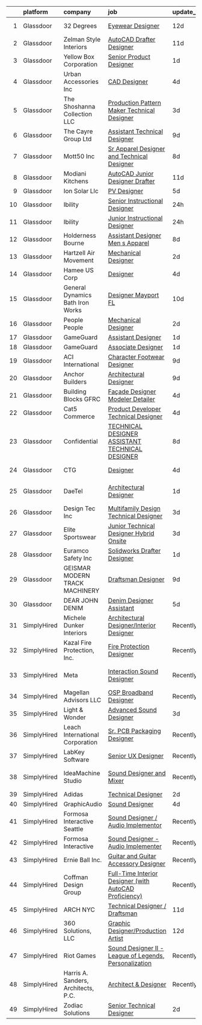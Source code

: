 

|    | platform    | company                             | job                                                                                                                                                                                                                                                                                                                                                                                                                                                                                                                                                                                                                                                                                                                                                                                                                                                                                                                                                                                                        | update_time   | location                    |
|---:|:------------|:------------------------------------|:-----------------------------------------------------------------------------------------------------------------------------------------------------------------------------------------------------------------------------------------------------------------------------------------------------------------------------------------------------------------------------------------------------------------------------------------------------------------------------------------------------------------------------------------------------------------------------------------------------------------------------------------------------------------------------------------------------------------------------------------------------------------------------------------------------------------------------------------------------------------------------------------------------------------------------------------------------------------------------------------------------------|:--------------|:----------------------------|
|  1 | Glassdoor   | 32 Degrees                          | [Eyewear Designer](https://www.glassdoor.com/partner/jobListing.htm?pos=123&ao=1110586&s=58&guid=000001825305409587c8c07d9d197feb&src=GD_JOB_AD&t=SR&vt=w&ea=1&cs=1_d4eca643&cb=1659250229787&jobListingId=1008011869372&cpc=786328B4A40DC555&jrtk=3-0-1g99gag5sk27g801-1g99gag6dii12800-22bc98f1e3bd86ad--6NYlbfkN0CPEiJEzZq4I_K6S6Q9VC1QMfIsI0INZ1UYi7vjgDL48f87QLouAYwo0aqw6ZfwtYmmtV68xLmnhxcoLby6RFQGW6ygAHvP8kZZB0xDSiTAmOhPxDysMrQs1hk88Vq2IlgkqDqFlcJBs86xn-rTTDYddKA5nZToPF1Hy50eEA48YsSOD8CFvMirUwH9UFZXPXLdq3Bym2BVddBlBf1FLek_0cJcgTXcKDjBJXg8YofxTodX0_swCY0tpx787xT-H_xdWB0xGrarmEAsNZm8i2JN0ulKkWyoZQucOcrmsdL0XCF8OfCjg8SZ4xdzqGgJbJuJu2AzIK7U3t1YWDSoqEJzu4SVAc9YCDISKQrtKbyWOyA3G2aT1vWJHapRoSXm1BOj0RIQPXk2E1P1yLizESwfjO4IE5EN2ZmDV9ke0O_7I4VylHHd22uOaeQq7q63-k5LKLYtH9_zqt0UE5qgWlKb74bpE7_Ije_nTrFmr4Y6OKhqvTOI2MXjUanVnxvku5w%3D)                                                                                                                                                  | 12d           | New York, NY                |
|  2 | Glassdoor   | Zelman Style Interiors              | [AutoCAD Drafter Designer](https://www.glassdoor.com/partner/jobListing.htm?pos=117&ao=1110586&s=58&guid=000001825305409587c8c07d9d197feb&src=GD_JOB_AD&t=SR&vt=w&ea=1&cs=1_40e15d84&cb=1659250229787&jobListingId=1008014475307&cpc=292986E5893862A2&jrtk=3-0-1g99gag5sk27g801-1g99gag6dii12800-3fd5196e00651f6d--6NYlbfkN0CB1tmP7rfbaHtYFmPjg1Xv8BJr6DUbyz0HQmM4H563AlwRaaZ8jklwqnHGvrhiHN8wKb1anHQRmus-yG0nldGp5xBV1QuEg1tch_wvGGqXpM7o0blLuAhDHP7qCmEafrjWjpSB3C8cV9eydAYzFqDOpqvLUmXHJqtQre74ifzIzduPYtI-1poocVzlwZyhbSoiHfjlZlIfhE5LWgNtwEuAcCEIeY-owROCqe4z0y6bphUn2eqN8ExTg7A82Pp8zZVve-IpdoR3DztmbKvAEXw7DMz1G8yQbmCvK1NKVUL4vKhhhYLQjXGyTrfIn8drMnf-YNdkikuliOT1hhw9qDjTYt1E7qpEdPVkUO11IVKCOpMzaGcoEBPv0Cl-838qFwLkNLgkIqsUHsA3svXTzVE7WqDnRP97ZTPhDI0J2EJ3g52ekGbF5e-VlrZL5rYjkZ2Z9bC5i0RHyTgq8BqzvfJjhPmVqIF6S14NUgVCIngeVBn5qe9_g0yzvCTnTZajSHI%3D)                                                                                                                                          | 11d           | Boca Raton, FL              |
|  3 | Glassdoor   | Yellow Box Corporation              | [Senior Product Designer](https://www.glassdoor.com/partner/jobListing.htm?pos=124&ao=1110586&s=58&guid=000001825305409587c8c07d9d197feb&src=GD_JOB_AD&t=SR&vt=w&ea=1&cs=1_1e6da6de&cb=1659250229787&jobListingId=1008038509426&cpc=A356F292FF34F670&jrtk=3-0-1g99gag5sk27g801-1g99gag6dii12800-406f8ccabc983080--6NYlbfkN0DWtRa9NJfjQIs4MWRRqD4F41esfMsK79cV24t80VXfzUK_fEmIZn_-L6CJbtDdNRRNcrwVs_TVLSuKrPtbeP09Rr7LDw3kLZ2GuoAr4pYpvtUdS-EVMQXMBy4Un1RI3B_X8i1TtPRo68cIBy51Ej0B6-6auy1l6nwbFB48dYrITPaAt7ZYKTA_LKLBVJFYGuMVC776AmoESA0oo7aHKqC4yAl1EcshrlrIaL4Mm6gQ2fbDs1OIsF2AWfXJoMuOP9ziI_sOPkmg350n_yzvnT_HMV7WZ3Jpqtmfa-zA62AiXvcda_xT3vc5bol4mUJm73hj-TMPW6QXShkdH5peTBFlsbWHNYrC6d1wMWqEzyEXzH3__dLfgDx-LMjtaIbFw0wsqGOuP18NGh5VuU2iLMsXtrQ3jQxodr56NA-hgUSsOuNmY1OYVl0Q7ogB15xHw3FyoxFYKM64yozsffVrcO-TCnYPLGZ96bgRrA5eOFA9kEiCqSJxy_SGsiKOOLD_9EGMTF6YcsQiIA%3D%3D)                                                                                                                             | 1d            | Brea, CA                    |
|  4 | Glassdoor   | Urban Accessories Inc               | [CAD Designer](https://www.glassdoor.com/partner/jobListing.htm?pos=119&ao=1110586&s=58&guid=000001825305409587c8c07d9d197feb&src=GD_JOB_AD&t=SR&vt=w&ea=1&cs=1_ee710d90&cb=1659250229787&jobListingId=1008030763799&cpc=214153447B1391FC&jrtk=3-0-1g99gag5sk27g801-1g99gag6dii12800-8f925ce263460b3b--6NYlbfkN0DeXU0vMxLyKhfauY-dgUBa_3v1DHLtGGo4EP_Dl8CiY3vcLdlFpMXdx4VyR5NfP_vNeApg4zBKKhx8K4ZWSPpPpwnV6jZ9c9HoaJPSPn1MQZWjbeYKRslkNhIgXrRb9xKThDvrZzMxQhGflRUXj2uQaAUx3LTL-CQeOD5Qt_oy9AA_YmkuHjzqqhCqL-qk8HRImcNGK1eL_EhO_oijuWC_mrhPjKulkOywEAmZHFbWnjT5yMhuYE1Z2Cu90QJkBaD7T8eSFDdxFYMLfRgcYZhM2K0uszpKoCevbiNog7COXQXoRtokMomr74QWgz6FANopnMQ4azQJlVpotwdhpkFjR8W6CSCWBo_X2f64qrD_kJNWuwugKvADOH_yB9gkVRv0oE-faBcwV7Rfxlb6hkYULzvHj_u80rim9z5N3nlHM2v83RrZxV7m6Zc3XP-ITCbaO4o5q6H_ENESzHrB53AuT8qQzYdIpwuDDEFEcJbfpjR_ijzddGp3)                                                                                                                                                                    | 4d            | Tacoma, WA                  |
|  5 | Glassdoor   | The Shoshanna Collection LLC        | [Production Pattern Maker   Technical Designer](https://www.glassdoor.com/partner/jobListing.htm?pos=114&ao=1110586&s=58&guid=000001825305409587c8c07d9d197feb&src=GD_JOB_AD&t=SR&vt=w&ea=1&cs=1_d814c692&cb=1659250229786&jobListingId=1008033341134&cpc=5FEB1BEB8E14EF52&jrtk=3-0-1g99gag5sk27g801-1g99gag6dii12800-b9084e413344cb6e--6NYlbfkN0DceR8btTseuhG_SpHckJLdxCCcFxcmyaLLADawDPeKkPEJjDv40UGLLXAjHlnwqv1KsoQIJrFwn3FNKRcOEZBUFYE_WxNqW7je5exbyF9zVy2guLUO-gLaPN4mYuD3ZBwJuJmvfkTUMSgbSgoInQVtnXFfcjaw_8015dl2-4seT0CxW5CyNdQ0HxpWQRMW5tHboCQ716XScI_eTILFtG9yPPDXkKFfI0swQIEdnEzeLPV69JieBCXIWHGEWOJUpDGLQvTinwM1D7LFioph4irilD4qWvlrJMzL8QwLDq7OGUBeXMtf61Tq_wvvdaghy0qSWVsT-EG9J2QFauGbkirQhAfxpBL1KvmLwKvyv4ONfacrKMywjV2lxYVhvfS54ZfbzOiABXrD00kKSnnBDCs6lJ0WO-Io8F8qzQV8_D1a2wCqfQfz00mpL4jcXsoZ2OvgYYEMyaQxsx9qR-fWTU3gx08QvRbvd1W5Ehdy2XtovTZ_HmXf6kUqjzK6QsTa6bQ%3D)                                                                                                                     | 3d            | New York, NY                |
|  6 | Glassdoor   | The Cayre Group Ltd                 | [Assistant Technical Designer](https://www.glassdoor.com/partner/jobListing.htm?pos=111&ao=1110586&s=58&guid=000001825305409587c8c07d9d197feb&src=GD_JOB_AD&t=SR&vt=w&ea=1&cs=1_9bdf0176&cb=1659250229786&jobListingId=1008020690411&cpc=87034903B3AB482B&jrtk=3-0-1g99gag5sk27g801-1g99gag6dii12800-fda2dd4ec6e10309--6NYlbfkN0Af7IH--f52cTUDwFMUanxXcd3NiV5wYJyzlyk1G5yREYcHNsx28vaPgZa_TGwNprhq9kacK8RvVpo5a9q8FWpFW4X7-XTJzlfTwhv6w9e9iHlhYfJLa3GwERkvHZkeywxjJPuriCQoz4RMhWnIXB_nG_EUB4QCsVgDz-96laUsLm_oodOV4IP7fDnLzAzN_S_4Bik673CuCtHPtBYXfOdSOSwXL-ZuB9aFz4wwp0snXxKJIfU7dqmyk6Fqq2dTTqfG1tG4Zxaxr3JGdKBTMYdnATt2Eed9eequ-htXkx7UXbjf08qJtUmi4akGnS4qQJzD-7LX5rS6foTflZSCawr4e8xu6nM9cW_BF2NJgiPWQ-amjECKjvtRvpAAWJOacicjq1Xs9SeXpRwRqiqun7xNfpoCmFzdryioLfNNB4miJ0JD8CW3XRl_qYQy8sJkhFoG1wJ3X3uvp83DpJ51OTD5jKbV9nT1qF6ZfIsGU_XNYWhhUx08G06DIgbedU8-XbLwBywofryUIg%3D%3D)                                                                                                                        | 9d            | New York, NY                |
|  7 | Glassdoor   | Mott50 Inc                          | [Sr  Apparel Designer and Technical Designer](https://www.glassdoor.com/partner/jobListing.htm?pos=102&ao=1110586&s=58&guid=000001825305409587c8c07d9d197feb&src=GD_JOB_AD&t=SR&vt=w&ea=1&cs=1_09c40ae0&cb=1659250229784&jobListingId=1008023205977&cpc=BBC3D10659A67318&jrtk=3-0-1g99gag5sk27g801-1g99gag6dii12800-fd0557d388e8bd48--6NYlbfkN0CvahHJL5dpwIe5nlYo2UZJB8CTXAEl9vJAxrd3EfdRQZCQxlxyb4iR2-K3g2AnPEnFE9WsxuZriU027Q73z5wBx3mqxIYs6SQuroHJStv9_sCo0afY9pHLZhXGxCZW7oNSci13GVZO4hzeubdbdabFnYNWFswLRolKiNUrUnaJ4IAVVjs9r_1o55S3uGEtl8mO1FsHqOLAdG8R-d2oyprWfCBU1Np85cR9NQCwaGUdalgo9enqoW-A67ebc4T04bL2wrsuiy08aByeBTyRK_mBZ0tdee7XFP3L9kkK_vb_Cq1awrLH46K9nANCZGAOdN__CbkBHxcnhOP67mVJeIEFvGBcqvQwdB36LwWDApZrgjbQQEXo9DmmXU-ag4WJLb5ps2AjKiFcma7DZ3pKPVknA-X3tZpEbdjl8XaMIeM3mbeYyBIirxXwBJg0s8D4P58jZc1_bSMRPp8IwVMuRS1HPP5t-ugZRApYUBb4cgkTSFiH-rQy4wC34JMpQIusVvThxlmVUUwa7L9NzrXF5SMaWdtDqP3XnJt3jboZibcqRQ%3D%3D)                                                                         | 8d            | Minneapolis, MN             |
|  8 | Glassdoor   | Modiani Kitchens                    | [AutoCAD Junior Designer Drafter](https://www.glassdoor.com/partner/jobListing.htm?pos=129&ao=1110586&s=58&guid=000001825305409587c8c07d9d197feb&src=GD_JOB_AD&t=SR&vt=w&ea=1&cs=1_b5438a3b&cb=1659250229788&jobListingId=1008014902943&cpc=2187E14FC6F1B769&jrtk=3-0-1g99gag5sk27g801-1g99gag6dii12800-332cc31a19869837--6NYlbfkN0A0jK6_b1ZQGaaYFytyHnxZ18D3zrhrxrvRXpp7YqkbywCQ-op18XfOlQGboWhonx6iEJ4b8-XzXDBLGLr_-5clrshc3jh3TC2gYneS3LeuSoBTHDJgXKmZXAOW5mvRbRhXUzU0Nmhh71_O1KdVsxNjeyKyyi36S3Dq1bFF-27N2qWxXqy8vUhgGBcsC4jyIQf5TZlarWTfeHKqj_9JYRh_B07nj9s6sAIwRupzMvaCGNa3G62_pKD26qM0mVb6J_BunUdgOedPBTrcKKj6IHj5MKnOM6it4T-C7WK4-Az5pJNSm_Jp60Uzh-30Q18TcwN4mJD7iyOsCX5j3Lg5MpkYy2gTLy0OhZf57FLJQBT8H-Grx2ImgHRpO2s3DR0dSyD3R7R2YLgBvhAW0j1iJaaHDj1AYuguJtEcTpcUE8ml3r_8veTsHqBPDgAMFBfGZMM1zRvIAvVxjpExeqIqEsP-9jwE8a1r3bn7xVxdW6IoqQi8bNwLaPlq4diMJTZkJlbWJeuO3lzTkg%3D%3D)                                                                                                                     | 11d           | Englewood, NJ               |
|  9 | Glassdoor   | Ion Solar Llc                       | [PV Designer](https://www.glassdoor.com/partner/jobListing.htm?pos=126&ao=1110586&s=58&guid=000001825305409587c8c07d9d197feb&src=GD_JOB_AD&t=SR&vt=w&ea=1&cs=1_3a8fbec2&cb=1659250229788&jobListingId=1008029482758&cpc=217C45A42544DB93&jrtk=3-0-1g99gag5sk27g801-1g99gag6dii12800-36e6b049f0d5ea8b--6NYlbfkN0AltJ253pYd7wDA5Y2c0vzit8wethq8AtlNTe4srNQsaMSwm83gZ-0Y3qYuMOX-bs5wGhVy079za-yK1MgvmLBjXkCQ_HIxAEOE2nQTSMdvr2JeZRu8VSDUwVdSchv1GvNFXMxkAihGiW_7jsVpKZOjfCcoF_hL12LOwOQs302r1jEz-X_NzGRV-uw8KMlFrvyT9PXJngwd9bVT1Nu7OObpXRuE6YhmwbQv_hNAS8DR2gJUg2DevhaOR7sH-LpURxIJEnxXgNVEsPklfJkCWGnfkpgszKVALwVeieHUpgbTx9KupQienxlemO6aUSdHRVZmvEveifo_2Ale3Gu72oj5j-yGYZcxVx_Vso12EephF6yljYM6qWblbrWt0zxSRLhwhc0rP4pPf2aOsVvF5yytVhnEOfuGcvDkFas9fz2_UxihpustTbBe8ibH7k9jFO7PLL4N-0d98bNGleeMVCFp6OC3D_P9va9cRrgbjy2uwtvt8HfWFjaB1bV_SMIGJQm6uvHKgkQZg1sMcp_EqErKNCmLdTokCz5FgF6EU_S9wnf-RcNyvqj6SD3-rQwYopj6nGsFo4jgXpfQUsz2uspV7UKCkRznLKXepLy4s-pZMDoZsTf3uT-GLC9IFxDS8qONnQ2ZPframqTvBE0s8-yY)     | 5d            | Provo, UT                   |
| 10 | Glassdoor   | Ibility                             | [Senior Instructional Designer](https://www.glassdoor.com/partner/jobListing.htm?pos=130&ao=1110586&s=58&guid=000001825305409587c8c07d9d197feb&src=GD_JOB_AD&t=SR&vt=w&ea=1&cs=1_9f77d3ae&cb=1659250229788&jobListingId=1008039396721&cpc=973E6D846143997F&jrtk=3-0-1g99gag5sk27g801-1g99gag6dii12800-98f3b7caba3431fb--6NYlbfkN0BdDHiSlq2TKVYTvK036ioTcRDjelCKzvFOpLFiF--0iSZ_aPeCW5NVbj64V-Hwz1jX6cEvXowjvWW9a5hwFCUouAx7NgyAtTBjHx9KnjTBq5AyQE4ZLDkjqoRSAubRRVnSTLz4FrUevj6pxjmXLHOGHVT-Xt1vMNjCEuxJp-ircvRUYbvfSWvpOLpf4Huaod67sv1z_rXDcBqFEC5uclhd4nxuwmeVO1QGngsKTkax-vAHpSvS7qwZOCwdGkNV5Q0UJETBG_v4DRU17zBGADC2pIJXlS_TkLxqxmLywmt7FX4SxX1rM8D0rpRHsCwwu_-ugXE1rTHF80wE30Om0_hJd2cnKMpFwY8Jg2mGPBh9lU11HffA9W4zhdBw3r6YJ95Q_JatXfwLuo8cJl3vo96r8XYDoyubTmaN4pMwYOk04_vBjfiwCINwYJ7DYplwZlME1xjoKSJjBzwn3HJ9fR-Se74Kwyk0p1lbH0jueHg3Vm6p2cyY3vNUfeuOxhAB1PtOhhYLV1EOIA%3D%3D)                                                                                                                       | 24h           | Remote                      |
| 11 | Glassdoor   | Ibility                             | [Junior Instructional Designer](https://www.glassdoor.com/partner/jobListing.htm?pos=118&ao=1110586&s=58&guid=000001825305409587c8c07d9d197feb&src=GD_JOB_AD&t=SR&vt=w&ea=1&cs=1_7f2f6161&cb=1659250229787&jobListingId=1008039395396&cpc=DF7064BA3070673B&jrtk=3-0-1g99gag5sk27g801-1g99gag6dii12800-50de7d34849930f0--6NYlbfkN0BdDHiSlq2TKVYTvK036ioTcRDjelCKzvFOpLFiF--0iSZ_aPeCW5NVN9G7VBmC37hkhX0eIkBvRZNz1OBzU3fQR87O1BxEM2Nt86i5v1inUFRTgiY8C2K-FsKLPbPBlc3Diy3QH6vQBlLX8CyLOaXzGOnIRZJz8SvZbAvUYKpg0ZpGgWgj1-NnX7otVSQlvuiWSYehim5P_EY5IVDmFVjCi02yRPwQcKfcXL6pA0HQWawZPSPe2ITkvnIgn_VIjhJtJfiKosydavUSTUiE34O6juT3u6gxrslpFRWrXrCbLfQ0y2PL5wh3mXNICLolEwAwZzzpgyVx0GV9q0L3a97u116pL393D3N3sjJJqTlBVHE5Bs3OdFjVqWz25MZ2LeGGZl1Mmn3siX5qYAmADlpAwnert3IHr4QolXp0K3Pxh672UE_ZPkVsFuzMmGi0hHWYcOGjqkbU5p3XlQKeMobnB7zcF3pcnf2lbSUKSBKR_KY1SzsGLRxnU066vXHVhpcxjMxy3Lw1Kw%3D%3D)                                                                                                                       | 24h           | Remote                      |
| 12 | Glassdoor   | Holderness   Bourne                 | [Assistant Designer   Men s Apparel](https://www.glassdoor.com/partner/jobListing.htm?pos=103&ao=1110586&s=58&guid=000001825305409587c8c07d9d197feb&src=GD_JOB_AD&t=SR&vt=w&ea=1&cs=1_ca9a5bcc&cb=1659250229784&jobListingId=1008023226993&cpc=F23077D7ED2226A1&jrtk=3-0-1g99gag5sk27g801-1g99gag6dii12800-308a00a4f96ecdaa--6NYlbfkN0DukAwDndutArnS8OT3znlJ-TW2KpK_7rZjO0LfXc6UVBiO-8LSPHd9ci0-YkpeAkAxp6N8j1zC3CxpGrjiEBNmCnk0ACXrq7DNRQ8Zhbv1de-xgBLtXWm4SiW3PFqhF6zPsTxYN7lseCiJhKHx0FsXG5Yss8Dh-pUnA0Zo-Iy36kKsWUhXB3cSCiyl35TEX3hhy_1OocKYqzrxtCzlfBaRmtsglQyVAU090tFr_k1CzR-SR-QaHQRPriYmIurSUpyMz0QJaQj3iUfClHJKUcDqSS5VKhruPSvGn35enacgFUqnzLrd3CVRN2osqmIXW3JPzCThFtYSkMnu3ZOD_H0ncr9ZuDcPC5DywbqVFesQriUVRlYz3HnVLLt9l64Hv8eQ0M1rnO9KYw_YevDNGG2AeUpLpSBqTa_NeYEmSvFvloxcjFPlFTsXQZKGQs8DDljwCum3-dwoglO-MdQ4m_DM_-kI5tWFcsRbJR7n_6Z8fddjq-EFGr1qJFuR63f_4ORCJaTHOth6gKsNS_jzO-2p)                                                                                                              | 8d            | Rye, NY                     |
| 13 | Glassdoor   | Hartzell Air Movement               | [Mechanical Designer](https://www.glassdoor.com/partner/jobListing.htm?pos=110&ao=1110586&s=58&guid=000001825305409587c8c07d9d197feb&src=GD_JOB_AD&t=SR&vt=w&ea=1&cs=1_adf97cca&cb=1659250229786&jobListingId=1008035406323&cpc=084DC1FB85E2EACF&jrtk=3-0-1g99gag5sk27g801-1g99gag6dii12800-a996ef06a126fd58--6NYlbfkN0CHpSnjIPxMtekS58WZl5Olhjo2iWL5RjE_Boe0ccr3FtqYNz4yhG-O6Q84yrAbbkr3R0aoJONU-HSgCIjHFGrBxgn0tWAYSjgUkX14R2B7BxqqD7JP2bCBDsuJ2vkrGgPm09vk3Xl2zCpBQbIBWg4tkFH3bKqkhPjTsLCE4dx9nqJV_2kUhoRXx7aazlAobAgT_aKtrfVuzi6fkFMZDPcJgSUdSv1ORjyLyFa6oTk1_cifcNsK4ZHxjhglDvhGdYLI3ILoM8gv6l4xHgJwJb6gyli1wJoXjkIuWDQMdl8h7MyRJfnlW1PR2XlFeeI3v0_64m0_ReHph66DKQpfOw6jepVYRxauQUzA6L5boHnpWfx6CLuLaVQhNxoQ2Mg_wDU3eIIJzjGROX4GptTbn26lc2Tj-38kkua2VbZu9g-voOcOJIeLrNpVchdDQjAzdnLqt1IB9NexoMu7TgKvKLKt9NybD9hnatbSR9VKWeuaD0C1HUax1y8oBvBLlmz2SSYNo7AzPqqTjA%3D%3D)                                                                                                                                 | 2d            | Piqua, OH                   |
| 14 | Glassdoor   | Hamee US Corp                       | [Designer](https://www.glassdoor.com/partner/jobListing.htm?pos=127&ao=1110586&s=58&guid=000001825305409587c8c07d9d197feb&src=GD_JOB_AD&t=SR&vt=w&ea=1&cs=1_eb37e8e9&cb=1659250229788&jobListingId=1008031934385&cpc=983919718F9DC6F6&jrtk=3-0-1g99gag5sk27g801-1g99gag6dii12800-da4eab955732c0eb--6NYlbfkN0AMN6NmarXihuY58tAAWdG8YsL-1UFZcgg_1do1vvayhUGB5T48uoU2D_8Hd3-ZYIz4135v8M-wJM7p54ycX8vl9UMOo5O3OHDKSOPZRcrzEiwvata6IFUWXUl3Zdbsbt8U343Hrb9rIMK4ji3s8qlovkbPrdyLtWXGY87Idg6_5hF7CqU54IIJrvpDFSVFrd7h5euzzy3Zjlgg0JOnrGbdRZJ4sN1tEQgmep2zJ0AKgjaPeFGQjhdit3kHqKoCdhIyyQXso1cTCKPnon--50ZzKOO7epgf0SzXGBQT_GYmNiiSWYBlqWNcPBBg5K2dFKmPq4HvEHVlOGoRTmIUhsGGpCS7tQjUeTUnEf4vcnQqYbucbUaTUmRzNkanIxQaFcaYFod8yEBPMclesbcZZgc3BQCANvijoa1qh-gIgf7E0Pl5fP9lLgfF70ucMoRkTnreyqcY4Obm2b_NufGXfZiJvBNAQoM08jOTvXwiecSiCUREEp0A9vo3cHKrPncCh9ZjWsX6EqiMgw%3D%3D)                                                                                                                                            | 4d            | Torrance, CA                |
| 15 | Glassdoor   | General Dynamics   Bath Iron Works  | [Designer  Mayport  FL ](https://www.glassdoor.com/partner/jobListing.htm?pos=106&ao=1110586&s=58&guid=000001825305409587c8c07d9d197feb&src=GD_JOB_AD&t=SR&vt=w&cs=1_b2c9ab56&cb=1659250229784&jobListingId=1008017552499&cpc=4192B1743C533FA8&jrtk=3-0-1g99gag5sk27g801-1g99gag6dii12800-c2576852ca2f4200--6NYlbfkN0DPh2sTwpdcZh393BWnaf02qbTrlvCYFzQBE1-adOh9432j6Q-JrRwzh0RzslcC2TOqJ9ht59iXe8OuKhgwnk7tocrqmWOV74QLsr-FkcVU9rfNNxdp8EWJ0LGM-Sa0pAuzNl0CTRP-L8KiL_Tm_9oaxc-tS8FkpJBQDFeBLiwVUqIBdGxppiU_3-2MgiAV7_GzTSVslRL3qAJBZclia0HI-mKXBL-mGKb9V5ejrYnsdJZ4ineL0sxXTTW3Eexnk-vAoHfrfuKMxWmBUhhR2qhl5bahmqnqTj3etGZ3oxIoen_huhXk34g9UVANlANv0I5ZFWUT0Y506w6sE1e176dOcNAYIZEyln0mSnzMNpo-x_8rH1sES_GxY22QlVFqtR8JvFDl9wrgvPauHE2EHZmSyyRYTYphm1gZusy0qL9Q2f5Dozsc0xne0YZDKj4mYOmHQXD08JNmeb3p71yoHsuQM987dDisEaLHQqepD9p-I8oMCAm30itqxWW0Kx5x4Jg-g6uPCsjdCQHoOc6LDdHA_ipGV5XWCag%3D)                                                                                                                 | 10d           | Neptune Beach, FL           |
| 16 | Glassdoor   | People People                       | [Mechanical Designer](https://www.glassdoor.com/partner/jobListing.htm?pos=128&ao=1110586&s=58&guid=000001825305409587c8c07d9d197feb&src=GD_JOB_AD&t=SR&vt=w&ea=1&cs=1_1eeac48f&cb=1659250229788&jobListingId=1008035880822&cpc=1EC006BEB16B588D&jrtk=3-0-1g99gag5sk27g801-1g99gag6dii12800-20ee987b41124725--6NYlbfkN0DnrhNgz0fexUZkPy_VVKrJ_lCqzgImMOkiHqdtrPBzyGUroO1JSj4RTIe8W1gCrhBOL2pbCksHQnx4Zg_j1WEp7G7R9nKTa8ny_Rkoh4xkY-xURzpZu4Z5gJwCdHAA6MvPiEaG-y65tmnPobITIETI5XG3ZCirA-DMjxcW2XaUTvaWFQJU2Q3GIdz9NXLtLVHqJiFOSK_PfBc5Cjl_iac3w8kDBY371ya2p-CmVr8XDaxF3_HK2MjnCt2YzzGGoT9LInWIN_-Q78P5XqohMAOOi-q7WLss6qkAXjKVsN4B4fNP8UYH3G-5LuVV43SYsna5H5_6c39apZo-xwQW5xYUKbGxqb66X1hofbJfdo8jhxFe_O6MP1feOJSsTtmtKBw_Wh_2LFrcyk8s5AXOdd7Fuahw9VwulMwDC-xuNGn0pnhQc-H8xHUxjRZ-beZYR8JNW8t7p4-cujF4jJiKKjbL-AipPbIM1To4KR2Jm5fbA0gpmkT7J67HVej0B8Kjn0lHQufq5udIGWgy-sDfjKMLk3NI1JETTKOiB1AyABlF9cXCaDax_yqROW_rekRzlOWxkxKqfCPC1lWKVTYd2BYGZGcrP_7-erDBtYBA9N62WMZ4EJrjijpzrO5G0aiEBBVG6tu0Uo1X9g%3D%3D) | 2d            | Willow Springs, MO          |
| 17 | Glassdoor   | GameGuard                           | [Assistant Designer](https://www.glassdoor.com/partner/jobListing.htm?pos=122&ao=1110586&s=58&guid=000001825305409587c8c07d9d197feb&src=GD_JOB_AD&t=SR&vt=w&ea=1&cs=1_6f718368&cb=1659250229787&jobListingId=1008038317408&cpc=6193B0C32834B022&jrtk=3-0-1g99gag5sk27g801-1g99gag6dii12800-aa61f3eb74a264dc--6NYlbfkN0AtlW_omU2Xx3W-19HQ_drmTKCWebiHnmA5lS5PDL5G8VZrnQuVcD_rDGdNQwZG2jcIXzQ0uW_X1U2ZgKuDNWNZ-eSNUfOJHj7esx7SPLi5CwwDTSrqgPW0Yit0IsGUNDmrUqSZXazkbDTgEM3VMDIKUo6diNYmRtIa6_ug1XLjojEcL8cRrooKge8VLcunsXiaffkWa1enSXw06LzxNEy8oU1gXL6ds_ABOXRn_8MQFLBmFRk_yc5l-ggfLHkFNpbWgiNUZCDwNcl__B-8N6-HYza7rrKhHdTEZ4gkBVGiktrgGGAvJ3pfwcR8VOKWgUugqR39fHA5eEzCpAfkIoe-tpL26Yq5_O9N04_aUFdy1ObqbaoKhbTICd4DZbB9sYQYPCR24mK2XvFT6ntJ3FuW0phf8lLvOW87PFQwIGt03Ki0yLx94fr2jWgWenoe0Nkxn-z3ZmJgDoabgTA5YX0BO9sEYqXEXgxlgkXDhKMfYXJYsRMVsXAh52zx8eN6tbw%3D)                                                                                                                                                | 1d            | Argyle, TX                  |
| 18 | Glassdoor   | GameGuard                           | [Associate Designer](https://www.glassdoor.com/partner/jobListing.htm?pos=116&ao=1110586&s=58&guid=000001825305409587c8c07d9d197feb&src=GD_JOB_AD&t=SR&vt=w&ea=1&cs=1_a4ee47bd&cb=1659250229786&jobListingId=1008038288750&cpc=8A48E7D5890B96AC&jrtk=3-0-1g99gag5sk27g801-1g99gag6dii12800-81bea635c7003bfa--6NYlbfkN0AtlW_omU2Xx3W-19HQ_drmTKCWebiHnmA5lS5PDL5G8VZrnQuVcD_r7Jq9kNks1EWJX8DZdbrU3cxisKp4d2D67C1BwW9aZOtfMPz-i6fKPCcTaiYd74_pSuyE3HFFfC9hkEmf1sL7zHvaDGxMGPaRLYtfvYYCY_TsilBtEGXCGzS_LoLUJDuXtyUV1WJ3kg7zXlDkmgfsQW0OLf34yw5eTouXCgepL04acyfDbdIVd1SeM7DEk6a4r-_KASSHw7g8gUmpdXhdDAv1fHn6jNZ6Fl2dK2tmXSwnL7RGRGGo1JMQ8u-pIH7COqml55_Ox6C7Qt5eJE1fAxDo0Z6Ustdz5oZPtgx7Pen8RDmoRfOI77nz4-QHo1QPQPYhjZaZZlxwOKjLD_dOx02nKKsNKn5hUde7y9vEmHLWuZIrQIWW1sWuq0zlW_BEcjyTeVp9Kw3POG_mncoxupHQNji7NuE5fAsAskwvIHVIpNewFFY2jOknl7ofCo3938yxxGdKyYwN8oBKtSBQUg%3D%3D)                                                                                                                                  | 1d            | Argyle, TX                  |
| 19 | Glassdoor   | ACI International                   | [Character Footwear Designer](https://www.glassdoor.com/partner/jobListing.htm?pos=113&ao=1110586&s=58&guid=000001825305409587c8c07d9d197feb&src=GD_JOB_AD&t=SR&vt=w&ea=1&cs=1_97e43d88&cb=1659250229786&jobListingId=1008020711180&cpc=F4CC4721A073827F&jrtk=3-0-1g99gag5sk27g801-1g99gag6dii12800-9ca67d59a480c71f--6NYlbfkN0D4nuovUOU2dPryPr7-xanE7ZFWASvaSyNm3BqXIbrO0m-hQ1hxIqmwoTNy7yy4SWxu6W_6kZf1hNDaR8myyeIXGwmSWBpCfwslxT4v49ACyPr87cLkNCHoAm0rrrwHf8o7DUIv8jco1N6RWaXDA7aLEIw-B08LtYXrUmiiji4VzcjGaHQDVQUKKDjYzeCpF3ucZSRuQFOMjeLOstpnDOJ1ToLXlQxmNsx_JC0XcSaaF8TYD3Mtg5M5EZQQXBGIl_arCgmj_aWKlVwb6BWzOWzAlo0v_Ybj0A7-bIGV_m0tx3L7pCgLXf601kfY2Vltm1pBtD5XP2iV2sWNhsw3LAuSBKjBghkND1oQsDHuOG9kXZtfQ2SPlL1Rakncaq8xkSG3e7FJJzKtl8c27IPtRGZ8run1jPB28Aob1kycmxnj0lgqL-GuEy-ytYe5k1YJwCKXpV-E-a8sHU0pBy7kcdAp4pV18LOdS0TMCx2mZ4f9h-SO0bUwerGVq3wGhIW5lFlOqAN5NN8D0Q%3D%3D)                                                                                                                         | 9d            | Los Angeles, CA             |
| 20 | Glassdoor   | Anchor Builders                     | [Architectural Designer](https://www.glassdoor.com/partner/jobListing.htm?pos=115&ao=1110586&s=58&guid=000001825305409587c8c07d9d197feb&src=GD_JOB_AD&t=SR&vt=w&ea=1&cs=1_8c81b4f6&cb=1659250229786&jobListingId=1008019770944&cpc=4AF433014564FFC7&jrtk=3-0-1g99gag5sk27g801-1g99gag6dii12800-63fdf7e63976f2ce--6NYlbfkN0DZZww-p_mr8GWlqIRBY21Wjl_Fk3kglyx5_HcxykVqwaDFSJjVlUl454aCHcnRnC-GL5sOo_xrgnlQFU5uu0RgdkvWzUDh9oNa7oO6QRhS45cJ7a5Leq6JDs8hrorIvYU4OrF6PfNnkbuJhAXVq3Zrh4j1mu6lP50Yt84SVLeywrnKh45U1owsYrbnLsktQTGR8YXlGbsVqJtUOYjVfdkQwnmvfJJywshQGtr80iziQ_q0pXy9h_edeGk4wLteXL9EQXOVkIGYg9r9-73MVE3kFMM8w63M-IHJzppKgB9mRuqjb1_9QaeaGibXVI9TznDiE8mIv5BOeYoMtdWqUGz3I3cd3g3Idks-Av6q7w7iAV6R20Th_g-zF78OESZKiQy6EOUFod9dLG9JMNYjA54Vio7WzFVklIKglJSrEpQKLy4NgGEcf_ZJ_-1kEZ9Nw4Ox2FVLpqFTOb0_xJ8SaTGLinYd_OsWhV3FsQQKCjpLFtBmKvOR4BIq5Szgk9XBbAc%3D)                                                                                                                                            | 9d            | Minneapolis, MN             |
| 21 | Glassdoor   | Building Blocks GFRC                | [Façade Designer Modeler Detailer](https://www.glassdoor.com/partner/jobListing.htm?pos=107&ao=1110586&s=58&guid=000001825305409587c8c07d9d197feb&src=GD_JOB_AD&t=SR&vt=w&ea=1&cs=1_046dc193&cb=1659250229785&jobListingId=1008031762392&cpc=7C4254ED5020F855&jrtk=3-0-1g99gag5sk27g801-1g99gag6dii12800-ed3795e8430aec86--6NYlbfkN0DukAwDndutArnS8OT3znlJ-TW2KpK_7rZjO0LfXc6UVBiO-8LSPHd9rbZnmN7jdscE8t_uzbrp0RzK5zJTJuYS0_mXpUDnjoVzkZfFc5sbYPJUmfNTBd2D2IItiO4lrso4SQs_KA-qpwk9nx7T9NCiEwOqz5t-1v61wMY56ZS4QwrJ3ziBhHm-mlHfV5UqeHo8S9pSi6_8l1r70LNMeZzNtDB6BqXybsnrLkVsXMOSHtHH4tv3KI-uXjl5HNiPa9Q2q6GYvCi07eaYrBrauGFg9JkxivSRSOTyqE95lrn-Qo_Y6PjKwwsubJd3ZgYQweoJ3r4U3jinRzhDVuYDVSAnvPifd_8RDw60WDj7R-Wo1lHvqWKqw3I6r8Z0cVn5DVdKpuXOMQVjloBLNgVsx8poxQniH_zew1A5-unvnSpmWxFQfyvCoWkQ8h5zT2I8ZmwKOYlGIDr8BeoVlDFXuPv9-XoPewHh3QdzPIUr5wTKVEXz2y-s-6QUnhh4mcU9ubsgNurzdxPsMQ%3D%3D)                                                                                                                    | 4d            | Kissimmee, FL               |
| 22 | Glassdoor   | Cat5 Commerce                       | [Product Developer   Technical Designer](https://www.glassdoor.com/partner/jobListing.htm?pos=101&ao=1110586&s=58&guid=000001825305409587c8c07d9d197feb&src=GD_JOB_AD&t=SR&vt=w&ea=1&cs=1_f5fd76f7&cb=1659250229784&jobListingId=1008029958137&cpc=61D82B0616001AA1&jrtk=3-0-1g99gag5sk27g801-1g99gag6dii12800-70f35ec26d624ac8--6NYlbfkN0DK9H9N0sZiEMSpusen9pyD9pasoyl8lokJZX1rdmvB8hJltw1yJVboy2Yp60NznI6fClGungM8f3uevUX85ZlbFEPnNHyblc8MfdxPdZC8csjOXUh-lRaPe3cq-4zQERbwP_I3_on-pblC5pqcIYVLaeKsL-jiapl7rfK0-yttapK78hCw8oDtF28XlUrCaiXi2jzEbrUwo1JlJ7L2LrQFXVNgA5led-o3kcxrRJPhIQa8qmQmLYbrIjjrub1P8aZYIIrNVVRfmzwUpLnGMsZsEBVXnsDoOkTa_PpLMq09oQgQ_1ziYmXzeLLG8Mg0G9tdnmtF6kQ09uFaPibA__gtkKkjDmgcXAf-vHgR6X3E10UYQcb2hv_jC2uMlw_6gFSI2of0pERSx1dPJWOLCNARTnhmdaBq8yWFIXKmK_AcrcOOOLcLjdViR7j0-03L_7a430jnSiDYlort2eN9phrPEqVn_5dfCe-Nv7lUg01u28XM5GJOV5PpQEE4e1uMT3gp7U6a-RGMkuYY5ya-kKR6TgHRHzJT5NFFDvnzDEDHuq3p5AC_wNOgXhzBqXCpYzAYcDD_93QlPg%3D%3D)                                              | 4d            | Chesterfield, MO            |
| 23 | Glassdoor   | Confidential                        | [TECHNICAL DESIGNER   ASSISTANT TECHNICAL DESIGNER](https://www.glassdoor.com/partner/jobListing.htm?pos=108&ao=1110586&s=58&guid=000001825305409587c8c07d9d197feb&src=GD_JOB_AD&t=SR&vt=w&ea=1&cs=1_a6fdf60a&cb=1659250229785&jobListingId=1008023294949&cpc=DC9BC4DEE5BC1459&jrtk=3-0-1g99gag5sk27g801-1g99gag6dii12800-a35d59d3d9965b2c--6NYlbfkN0C3TLoOAAZzZrCC5ML5-FrTrJrKKxKvvW1-OVhCk_ag4Td60kpzFSNkl8XfaDOhZ1L-6LQ5MkS4N0b_f4I4BxXv9JCTgOYROs0jD00XjKu1fEtPX5B9EIKQCUBqEFZidRX8j6Eee90I_DuJEh9XF7kf-sl4FiZEhosgIxvAkGWSa1s-MUYiedj8mWPcB1rxlDGUxsTtoVSTRmCEMct1M9ufaqjYDgeoq04MkIra0Ex9jDLMVyVR8_20aSgVA9TEmLOmw1AiJWxYsB6U1KX1NFjz6ioZ8LrzhkGiBYQiEIHTrtQ-VbjibGcJWP_xM7lSU9uFMmTze0wRzEvu_UoaspOQvXgZfWsQ-43hEf72HRxAbmw3TfU2J9YeT0O5B6DaK3NxzR_FebNJbuppsaB9kS2PVOwsRK6HPdUFwoo5cqCoDImGX6bsX9QJdKs6GiyGG9LIq09OJPCBS1O3mmMBp3gAwl88Awwr9rbPF7bkYB9WeqnP_HH6fUhcTi1IPuD1os3_AGkcfguiB4kbUzMW9c4Ki_4PNON51yuD_plcSNrdbg%3D%3D)                                                                   | 8d            | New York, NY                |
| 24 | Glassdoor   | CTG                                 | [Designer](https://www.glassdoor.com/partner/jobListing.htm?pos=120&ao=1110586&s=58&guid=000001825305409587c8c07d9d197feb&src=GD_JOB_AD&t=SR&vt=w&ea=1&cs=1_7ea2a6ed&cb=1659250229787&jobListingId=1008030950197&cpc=67D5E609A3B8C355&jrtk=3-0-1g99gag5sk27g801-1g99gag6dii12800-7979d77eb6aa52c2--6NYlbfkN0BUuw7dcSK2qrMgpRGDt7rEWDvwL-yoXP8zyKxLIZmMoyTq3OCBl9kWdyAcnhTQbuvyFIQecRzM2m4MxDS4qptDLl-zkm0hNh2g7JZ2dp_eHQt6Iz5lDoVPoD8c901qvvnkK2vuOXfHWd9H5w8B9Umb6VmCjpO7l5SyYiovDy77KSHn5aDMlIVPOfZpyNFEOORGiRvsLv2oXJyK0edg_Rn224dtOK5igRsskVZhhoFq4BWVY1ZorGDeP1VABVX0tX4Ra1KcaY2ndZeH8Wwf6Iz2Q0cSTZUC0AlpXy22C3ZlDP-DrAtT-IWILTBWIz9wHvqZX6USfyEPizAbaufG_dgyrF3cp6sp9AZn9a0ICdsvrq7_ooDXLJiu0an06lf8gqbJIVMKSlWqEmkZolgtytI-V17XucrNtfsyw-cL90c2VTXkCiWyf0KZwstEtKvnX17iahpnlbU_JZ0S1zv2Xm_3yd1iAEpXR9lzVbSkmMwDY4KwAqOffBGUYrNYgxW3O2k%3D)                                                                                                                                                          | 4d            | Melbourne, FL               |
| 25 | Glassdoor   | DaeTel                              | [Architectural Designer](https://www.glassdoor.com/partner/jobListing.htm?pos=121&ao=1110586&s=58&guid=000001825305409587c8c07d9d197feb&src=GD_JOB_AD&t=SR&vt=w&ea=1&cs=1_9106d8bf&cb=1659250229787&jobListingId=1008037967041&cpc=3794EC2BC9A3BB0B&jrtk=3-0-1g99gag5sk27g801-1g99gag6dii12800-9446c8783eb89be2--6NYlbfkN0CqmQbDZgY1A5h0qMABrRwvH2bn3Q6kTT6H3PYjJWHDEopntR0SbsMpgnsmMZPDV_fT219JkWuMutJ0kBySdGrJTAqIXOGSPdLdcwlgxTpOwF0ihEMb8HnX9ir7TpIfq8cO_IrL9OvpBYJtODH38U9g2VaLZtPQ6jfQrn-4e5f7LU3FZsOQqfzCS-MdqQ9ARVOx1uH98Tji1qm21Qt_RwDtrYmnTi2wwaj_V7QHX9tn9l7aS619erGHWMiWdX2qnFSOE2mZ24MGOA-sMAXPXThlevmG0jQZUxdo63_IKMLlhrVz890OIZHYH84G8UD_IWgGjOA5YCncxj3WiIUAv9ivZJIp-gdp2r__HCqVzcbFwaFwQlpgZf-QNIgm_87gnOdxUVma9OL6P4CUzIV2rRxS6BcPgMU_n3sJSV5fk2M6H2d8KH92PSJQ5NojARN5wl_zyErA5yr_Ki7BuOoRF-cuDe0G9du3OgWOkw_oJVJTD1teBGHs2m7C9rYIZi94b5SvQUXTeveqPg%3D%3D)                                                                                                                              | 1d            | Mountain Lakes, Morris, NJ  |
| 26 | Glassdoor   | Design Tec  Inc                     | [Multifamily Design Technical Designer](https://www.glassdoor.com/partner/jobListing.htm?pos=105&ao=1110586&s=58&guid=000001825305409587c8c07d9d197feb&src=GD_JOB_AD&t=SR&vt=w&ea=1&cs=1_56cb9d07&cb=1659250229785&jobListingId=1008033632771&cpc=BFF9BE5BDD8EF644&jrtk=3-0-1g99gag5sk27g801-1g99gag6dii12800-9fbf444f27d732a1--6NYlbfkN0D_05m8Bsvsaxd8wqEViZECs3xGXVPWjpc-t26tDrs5eMTgjzd0lRdc87WndJ96vctH31__R7LXC5OsMxK9d89n1PgxfRQpWoPBfPu9VSpUIDb7CNDNKTEAaEgI47bsRKR8xUfNBYCsoPAFWaVY9xGvXM6qby1QiqR4NZjTfdJP5UHnpWT3zaG7DbasIokZAcZ8Lj9ocSsCsNWltw4qIm0HrHYsK-FFzztcnZGVdqQr5aUhuRKcaRkFn0elLatFiSCFIl-yH47Uha5NjgEeUPdUt8dvVd31Hw_gHpLHu5GRPUGDpv1r_PN340yuZ2HW4nNSfZ5kgEpS1oiqRvU2g_CisFEBykNHP_-wZr6UjPXMVtr3xDyp6ahWW5hEzD-4Eiu--3a5sHLkSdvXVFPU1Lz70ZKIlpvFTXD4AJtwUkpWa9hgGwzbpEBw3Ei7A2la5Xf3bcVRecaRN9mRRkEHyQPiclTTK9psyr9urIWNtf_gf42r3Lxh-HKUVWYUDwgu79ZWHnRqLEi4lQ%3D%3D)                                                                                                               | 3d            | Newport Beach, CA           |
| 27 | Glassdoor   | Elite Sportswear                    | [Junior Technical Designer   Hybrid Onsite](https://www.glassdoor.com/partner/jobListing.htm?pos=109&ao=1110586&s=58&guid=000001825305409587c8c07d9d197feb&src=GD_JOB_AD&t=SR&vt=w&ea=1&cs=1_8fb5ca78&cb=1659250229785&jobListingId=1008032905456&cpc=967BF0C4231BAF98&jrtk=3-0-1g99gag5sk27g801-1g99gag6dii12800-979628375f4ddcaa--6NYlbfkN0Ae364efiIgq2uK97kZ7EbygmEuzVI0fHB8jh9l96RWh2PyT-4GRAvEYMKNd2i5YikEQKq2EsJdP617QXTpirYivKhrSkI4aNCGDRQGHfzq_BMglly8qINKSNi_dsnU2cJFlPXgUvS8ou-jRiFuB8yVpKfr0oU33J_Hsr2K1jWaymAwyXoJ7WoizBXrgB2V82o342eAvLnz3BQwiDaaBg7PwJb6-ZZiRI6Q4Si2Xu5vuVe5Whi3aXXU2epC9nFqUyP0lBd-nQXvLKzkgwtQ-l7DbQ1Itm6cPV0BEgiUmA7BmcpGx2pYqH7gwQ17WxJsL8iMnBBNeiKw9LPnUH42fs1rNAKRWMp3kNDeZJqdIb9HImQ-PHZAcYml_Buyo_vXkXeijirGeRakPHTsVYcO1cF3fpeavaLu_BIylVDLug2v3LBznZ4aFMY7MP1JLKIZJZBGCMO-RuDzHL_cigA5Sqf2tP7MGtl4FHxOejOqgFBpgENqRiVVp54DpDcll4UdpIBiL3CeSMjwSw%3D%3D)                                                                                                           | 3d            | Reading, PA                 |
| 28 | Glassdoor   | Euramco Safety Inc                  | [Solidworks Drafter Designer](https://www.glassdoor.com/partner/jobListing.htm?pos=125&ao=1110586&s=58&guid=000001825305409587c8c07d9d197feb&src=GD_JOB_AD&t=SR&vt=w&ea=1&cs=1_68e3de3e&cb=1659250229788&jobListingId=1008038424463&cpc=C0FAF87ADD587446&jrtk=3-0-1g99gag5sk27g801-1g99gag6dii12800-7e20265e5b093e30--6NYlbfkN0C2SVAOpOeIWQkPp9EeCSLxTLheLRty2uanDx8E9nXZ3pmbkvOHM_GwNDelkRKvxWgaSCuKMLWWZFmi0zIeDbQEcTG6kZVZzEts0wvU-PFReAQLEQT4aM_O2sIKijL-D2MLO1MuXHvkyWalVElMhkBY97vX0Njt3Got4tf6YcmEdNbGys94qyxSNGC3n9y5f9ezEWy9iTNa5WFwIQJf8BHMt9LiKROzckxBeYdao12I06P3bD93ccdsBBZD6-mVqBLuA_v0vLh3CQFWYO7uz0Q325OWVaRHLu6Fd-7weZIUaDUdyWSnNp93DC4fozTpha0ffwZJ-l2dsHK0p6K5VggrVFQuabxu4I7AhXIRipEXUeBF0JrzG1XcopYHPyk9WsqjXS9LKHVLXL6lIEq7AJtp_QIYSyGOl_2zWQJu7KLxw0H1srty4vwUOS-yYp4otRRioSz2yjBXlPdTXjjSgR-8BHEglSrrsJ_tgc2_QLQ_RP2-qQWHEwWJYSCutGnOD2-4ZqoJzj9Iqg%3D%3D)                                                                                                                         | 1d            | Spring Valley, CA           |
| 29 | Glassdoor   | GEISMAR   MODERN TRACK MACHINERY    | [Draftsman Designer](https://www.glassdoor.com/partner/jobListing.htm?pos=104&ao=1110586&s=58&guid=000001825305409587c8c07d9d197feb&src=GD_JOB_AD&t=SR&vt=w&ea=1&cs=1_e7d85d96&cb=1659250229784&jobListingId=1008020387297&cpc=F27CC17E1A8BF175&jrtk=3-0-1g99gag5sk27g801-1g99gag6dii12800-d3cb18bf724b6993--6NYlbfkN0Ba0CT0LcZ4rcTJtpFywbe5Et1UsNc9-FI7SNI6Kxk_hA_oBv7dr2Q9rEJNsyDqSGOMA1__E3_H3ZoPdbTTm2RXhnzGTF2FHW1_0XSF2tB7tmnNU_PK-j_CzCECsjVoiu7C8TfaymWOe6KEoti_FyR_-z8YojL9yXMWMtW1nNbTiWjs8qohK5xsIEfBRhaJW8ARRL3vXTeXeZRxYWQ-Pi-7hAk1Dc7dg962SOqBY5uZhhtQDmmib6oudCwituNk36T-6J_Nn0n6a0fXGSfzXeR9wJ6a4Dkf-fM4jeCsUyvlz1_sUCf0V1kkh45nVoZd1YKUtK6mzMQr5y-Fon22xfcIv72GIuKDk7XqCYYnaCjD-WpKwUq85aChaweRlcoes5SxkVeih0QPmKdrHsAoEi4atW3pYsgh8UXLpaS75H2ciB8iiUqCGPfI7olHdNj92kDrCCL0Y7WKTlsoJ3AfJ5q9P8KT5gu7Clb_ucAapJwNSqxNp4uWmnf0yVqBf08EuZG5kC4jy69ztw%3D%3D)                                                                                                                                  | 9d            | Beaufort, SC                |
| 30 | Glassdoor   | DEAR JOHN DENIM                     | [Denim Designer Assistant](https://www.glassdoor.com/partner/jobListing.htm?pos=112&ao=1110586&s=58&guid=000001825305409587c8c07d9d197feb&src=GD_JOB_AD&t=SR&vt=w&ea=1&cs=1_bf19265a&cb=1659250229786&jobListingId=1008028962612&cpc=31D92C3C5F3D4D46&jrtk=3-0-1g99gag5sk27g801-1g99gag6dii12800-acdb32906a00e85c--6NYlbfkN0DeyJ4CP5CzwT7broxeUwKBt3co1QwKwWitRQqJu2WRZ6s6C6AOjZP1sSSnmtcpIDgfwqMRxEGXa7M1i_fntRjAY4k6SQyWn5-h__Rj5mLRTp1jpyJyAtrUekUrpu8l0E34hZfJ70DWukmRtgGtmpz7iUprFGk_3FuWJylgpq17-HvCPPqkBRCcblK4dUVpOdOuk9R6bPhJ_WVLOKl9CTG7OmKDkRx6ZG_lcuDid_PtOW1iUet3hWT3kyXzDDLzIfQbEFN7E8Zc--uTApOwg0HThjbZvnf-CtYHxyVxLTJTKtb940EPydS53gqGuAJcP5tX3QtZRbXV5AI50HaAnLmCi1YdR0bAWF0IryJeoFRx8mgloomanAdzRyq7nYQ6awgDbzCxsNubNiMizUNtBhdiFUAlDt8ZkO_lvtA93gvDnX2-MEq6zOd_jYIpX5WOmyBXZoGspK57cs3XiToUhaFdOkfVGbMcxv0k3K9acQvtCn3OHs7OccYfEqdPb5maa-DubGS9_wjd1g%3D%3D)                                                                                                                            | 5d            | Arcadia, CA                 |
| 31 | SimplyHired | Michele Dunker Interiors            | [Architectural Designer/Interior Designer](https://www.simplyhired.com/job/uDZ1Uqr1SDUoachiJ2OJjx2UsJW1pAkh3GuVjip16ZWjcGHRRfCXWg?q=technical+sound+designer)                                                                                                                                                                                                                                                                                                                                                                                                                                                                                                                                                                                                                                                                                                                                                                                                                                              | Recently      | Logan, UT                   |
| 32 | SimplyHired | Kazal Fire Protection, Inc.         | [Fire Protection Designer](https://www.simplyhired.com/job/Q1dex7tsETJdCpyGTi2pJ3hAmarCmHZ8pckYRk6idfy2Qmg3shUp5g?q=technical+sound+designer)                                                                                                                                                                                                                                                                                                                                                                                                                                                                                                                                                                                                                                                                                                                                                                                                                                                              | Recently      | Tucson, AZ                  |
| 33 | SimplyHired | Meta                                | [Interaction Sound Designer](https://www.simplyhired.com/job/Lvw3H_6x6cdKB6aq479wQNquH1L8abBxSJAh-mgSoiKaje9zC4-ylg?q=technical+sound+designer)                                                                                                                                                                                                                                                                                                                                                                                                                                                                                                                                                                                                                                                                                                                                                                                                                                                            | Recently      | Burlingame, CA +4 locations |
| 34 | SimplyHired | Magellan Advisors LLC               | [OSP Broadband Designer](https://www.simplyhired.com/job/ciuxo51gbko7GffD52DKo4UpAg6AQGeZqyURjzVjvA0YPEL1oa4Oqg?q=technical+sound+designer)                                                                                                                                                                                                                                                                                                                                                                                                                                                                                                                                                                                                                                                                                                                                                                                                                                                                | Recently      | Kansas City, MO             |
| 35 | SimplyHired | Light & Wonder                      | [Advanced Sound Designer](https://www.simplyhired.com/job/oxHvYp0QWceibR-QkmiITBFgRGHJsETrZw9KOd9jlBeKNoSRVbiyww?q=technical+sound+designer)                                                                                                                                                                                                                                                                                                                                                                                                                                                                                                                                                                                                                                                                                                                                                                                                                                                               | 3d            | Las Vegas, NV               |
| 36 | SimplyHired | Leach International Corporation     | [Sr. PCB Packaging Designer](https://www.simplyhired.com/job/CY_L3ifU6jHJIruCEt2By_gDJBLASOEM4rp4V4wOYWCvOYRfJANygg?q=technical+sound+designer)                                                                                                                                                                                                                                                                                                                                                                                                                                                                                                                                                                                                                                                                                                                                                                                                                                                            | Recently      | Buena Park, CA              |
| 37 | SimplyHired | LabKey Software                     | [Senior UX Designer](https://www.simplyhired.com/job/1Sb1F07gkcoYvDkxozIfGgYSpFEbxhfg058UdQNPx4izlU_I9m6Wjw?q=technical+sound+designer)                                                                                                                                                                                                                                                                                                                                                                                                                                                                                                                                                                                                                                                                                                                                                                                                                                                                    | Recently      | Washington State            |
| 38 | SimplyHired | IdeaMachine Studio                  | [Sound Designer and Mixer](https://www.simplyhired.com/job/3_cnKWbKCzfz8K406esix9aXeGkS2iLw6vp3jwYHfDLUWBO0TV9GDQ?q=technical+sound+designer)                                                                                                                                                                                                                                                                                                                                                                                                                                                                                                                                                                                                                                                                                                                                                                                                                                                              | Recently      | San Francisco, CA           |
| 39 | SimplyHired | Adidas                              | [Technical Designer](https://www.simplyhired.com/job/7FupmCuJfPvYzxHxTm3WbOc7FNeB4ooEVnA6KErxPRqao5Q_n-acyA?q=technical+sound+designer)                                                                                                                                                                                                                                                                                                                                                                                                                                                                                                                                                                                                                                                                                                                                                                                                                                                                    | 2d            | Portland, OR                |
| 40 | SimplyHired | GraphicAudio                        | [Sound Designer](https://www.simplyhired.com/job/tpxG3u0VMzCKteQYdKolpCqGoSBv-BSP6-ugLnAgXYs5lOtcbAckwg?q=technical+sound+designer)                                                                                                                                                                                                                                                                                                                                                                                                                                                                                                                                                                                                                                                                                                                                                                                                                                                                        | 4d            | Remote                      |
| 41 | SimplyHired | Formosa Interactive Seattle         | [Sound Designer / Audio Implementor](https://www.simplyhired.com/job/vlF4rzpIgemNyADbSUoWC36FtYYh2ouWspqfTFtuxzveh07-6RCwmg?q=technical+sound+designer)                                                                                                                                                                                                                                                                                                                                                                                                                                                                                                                                                                                                                                                                                                                                                                                                                                                    | Recently      | Seattle, WA                 |
| 42 | SimplyHired | Formosa Interactive                 | [Sound Designer - Audio Implementer](https://www.simplyhired.com/job/E63_BRjyLumhk01Bv7mOuaoR0vafXGhLD-NTsS2e6CEpoHi4FvqYnw?q=technical+sound+designer)                                                                                                                                                                                                                                                                                                                                                                                                                                                                                                                                                                                                                                                                                                                                                                                                                                                    | Recently      | Burbank, CA                 |
| 43 | SimplyHired | Ernie Ball Inc.                     | [Guitar and Guitar Accessory Designer](https://www.simplyhired.com/job/BhMVXHGUHnF1hvnakiV9jQFTkk1neCIhw8ktKGNIyYJHI0EST7gAgg?q=technical+sound+designer)                                                                                                                                                                                                                                                                                                                                                                                                                                                                                                                                                                                                                                                                                                                                                                                                                                                  | Recently      | San Luis Obispo, CA         |
| 44 | SimplyHired | Coffman Design Group                | [Full-Time Interior Designer (with AutoCAD Proficiency)](https://www.simplyhired.com/job/Xx7hJsbn6OIObeoohRD70Y4VdH0y_sC279UDSdlsem1MGWNh8Uj_rg?q=technical+sound+designer)                                                                                                                                                                                                                                                                                                                                                                                                                                                                                                                                                                                                                                                                                                                                                                                                                                | Recently      | Naples, FL                  |
| 45 | SimplyHired | ARCH NYC                            | [Technical Designer / Draftsman](https://www.simplyhired.com/job/C4Z4E7dDeLPz7_sHlbDnnOc9lGZ1g7M04CYpfCRnHIC5GQN0zrdPvg?q=technical+sound+designer)                                                                                                                                                                                                                                                                                                                                                                                                                                                                                                                                                                                                                                                                                                                                                                                                                                                        | 11d           | Blauvelt, NY                |
| 46 | SimplyHired | 360 Solutions, LLC                  | [Graphic Designer/Production Artist](https://www.simplyhired.com/job/wTKuKhJFue8gAenatIutsqNnn1KWWLvcslbVcB2Shz7OnZLg523oNA?q=technical+sound+designer)                                                                                                                                                                                                                                                                                                                                                                                                                                                                                                                                                                                                                                                                                                                                                                                                                                                    | 12d           | Remote                      |
| 47 | SimplyHired | Riot Games                          | [Sound Designer II - League of Legends, Personalization](https://www.simplyhired.com/job/BkTf5-vUemX5LjJonnZffl3-nMzorQijZMT09G_9Wa_IkmU0eEvOTA?q=technical+sound+designer)                                                                                                                                                                                                                                                                                                                                                                                                                                                                                                                                                                                                                                                                                                                                                                                                                                | Recently      | Los Angeles, CA             |
| 48 | SimplyHired | Harris A. Sanders, Architects, P.C. | [Architect & Designer](https://www.simplyhired.com/job/kal_45fOEC_2NBHYdIg0payYwtYJ6aJ8jq60P98usI_OUfQk36X4nQ?q=technical+sound+designer)                                                                                                                                                                                                                                                                                                                                                                                                                                                                                                                                                                                                                                                                                                                                                                                                                                                                  | Recently      | Albany, NY                  |
| 49 | SimplyHired | Zodiac Solutions                    | [Senior Technical Designer](https://www.simplyhired.com/job/6Yga4jtwbIJEd8XkSgzChethWTv41HM4u5W7Gtu5FGNVgeqTtZf6Zw?q=technical+sound+designer)                                                                                                                                                                                                                                                                                                                                                                                                                                                                                                                                                                                                                                                                                                                                                                                                                                                             | 2d            | Remote                      |